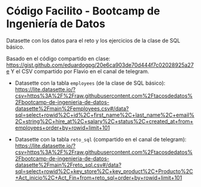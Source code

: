 # Código Facilito - Bootcamp de Ingeniería de Datos

Datasette con los datos para el reto y los ejercicios de la clase de SQL básico.

Basado en el código compartido en clase: https://gist.github.com/eduardogpg/20e6ca903de70d444f7c02028925a27e
Y el CSV compartido por Flavio en el canal de telegram.


* Datasette con la tabla `employees` (de la clase de SQL básico): https://lite.datasette.io/?csv=https%3A%2F%2Fraw.githubusercontent.com%2Ftacosdedatos%2Fbootcamp-de-ingenieria-de-datos-datasette%2Fmain%2Femployees.csv#/data?sql=select+rowid%2C+id%2C+first_name%2C+last_name%2C+email%2C+string%2C+hire_at%2C+salary%2C+status%2C+created_at+from+employees+order+by+rowid+limit+101

* Datasette con la tabla `reto_sql` (compartido en el canal de telegram): https://lite.datasette.io/?csv=https%3A%2F%2Fraw.githubusercontent.com%2Ftacosdedatos%2Fbootcamp-de-ingenieria-de-datos-datasette%2Fmain%2Freto_sql.csv#/data?sql=select+rowid%2C+key_store%2C+key_product%2C+Producto%2C+Act_inicio%2C+Act_Fin+from+reto_sql+order+by+rowid+limit+101 